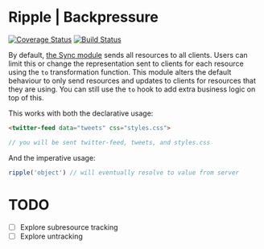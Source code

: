 # Ripple | Backpressure
[![Coverage Status](https://coveralls.io/repos/rijs/backpressure/badge.svg?branch=master&service=github)](https://coveralls.io/github/rijs/backpressure?branch=master)
[![Build Status](https://travis-ci.org/rijs/backpressure.svg)](https://travis-ci.org/rijs/backpressure)

By default, [the Sync module](https://github.com/rijs/sync) sends all resources to all clients. Users can limit this or change the representation sent to clients for each resource using the `to` transformation function. This module alters the default behaviour to only send resources and updates to clients for resources that they are using. You can still use the `to` hook to add extra business logic on top of this.

This works with both the declarative usage:

```html
<twitter-feed data="tweets" css="styles.css">
```
```js
// you will be sent twitter-feed, tweets, and styles.css
```

And the imperative usage:

```js
ripple('object') // will eventually resolve to value from server
```

# TODO 

* [ ] Explore subresource tracking
* [ ] Explore untracking 